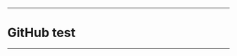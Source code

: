 -----------------------------------------

# GitHub test

-----------------------------------------
